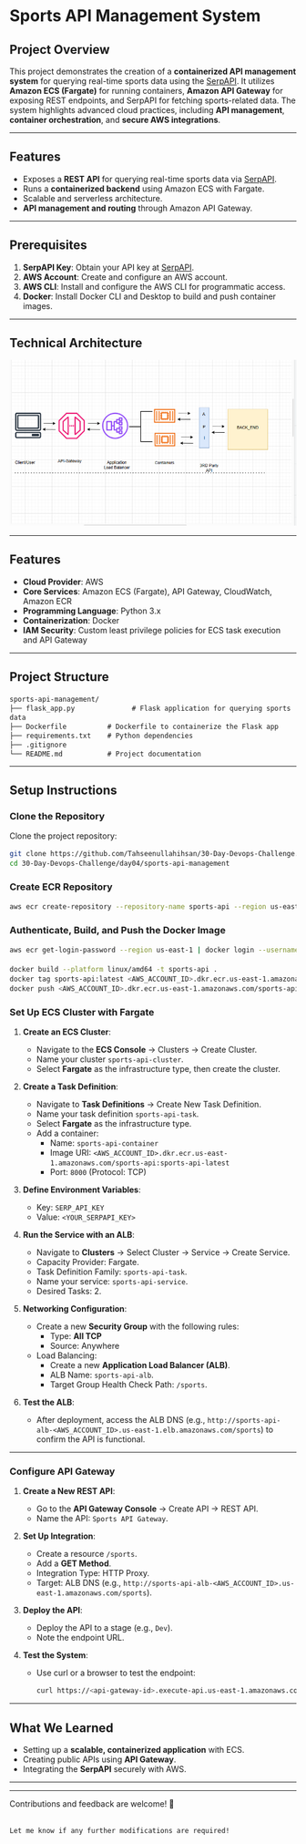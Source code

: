 # Sports API Management System

## Project Overview
This project demonstrates the creation of a **containerized API management system** for querying real-time sports data using the [SerpAPI](https://serpapi.com/). It utilizes **Amazon ECS (Fargate)** for running containers, **Amazon API Gateway** for exposing REST endpoints, and SerpAPI for fetching sports-related data. The system highlights advanced cloud practices, including **API management**, **container orchestration**, and **secure AWS integrations**.

---

## Features
- Exposes a **REST API** for querying real-time sports data via [SerpAPI](https://serpapi.com/).
- Runs a **containerized backend** using Amazon ECS with Fargate.
- Scalable and serverless architecture.
- **API management and routing** through Amazon API Gateway.

---

## Prerequisites
1. **SerpAPI Key**: Obtain your API key at [SerpAPI](https://serpapi.com/).
2. **AWS Account**: Create and configure an AWS account.
3. **AWS CLI**: Install and configure the AWS CLI for programmatic access.
4. **Docker**: Install Docker CLI and Desktop to build and push container images.

---

## Technical Architecture
![Technical Architecture](Screenshot%20(2).png)

---
## Features
- **Cloud Provider**: AWS
- **Core Services**: Amazon ECS (Fargate), API Gateway, CloudWatch, Amazon ECR
- **Programming Language**: Python 3.x
- **Containerization**: Docker
- **IAM Security**: Custom least privilege policies for ECS task execution and API Gateway
---
## Project Structure
```plaintext
sports-api-management/
├── flask_app.py              # Flask application for querying sports data
├── Dockerfile          # Dockerfile to containerize the Flask app
├── requirements.txt    # Python dependencies
├── .gitignore
└── README.md           # Project documentation
```

---

## Setup Instructions

### Clone the Repository
Clone the project repository:
```bash
git clone https://github.com/Tahseenullahihsan/30-Day-Devops-Challenge.git
cd 30-Day-Devops-Challenge/day04/sports-api-management
```

### Create ECR Repository
```bash
aws ecr create-repository --repository-name sports-api --region us-east-1
```

### Authenticate, Build, and Push the Docker Image
```bash
aws ecr get-login-password --region us-east-1 | docker login --username AWS --password-stdin <AWS_ACCOUNT_ID>.dkr.ecr.us-east-1.amazonaws.com

docker build --platform linux/amd64 -t sports-api .
docker tag sports-api:latest <AWS_ACCOUNT_ID>.dkr.ecr.us-east-1.amazonaws.com/sports-api:sports-api-latest
docker push <AWS_ACCOUNT_ID>.dkr.ecr.us-east-1.amazonaws.com/sports-api:sports-api-latest
```

### Set Up ECS Cluster with Fargate

1. **Create an ECS Cluster**:
   - Navigate to the **ECS Console** → Clusters → Create Cluster.
   - Name your cluster `sports-api-cluster`.
   - Select **Fargate** as the infrastructure type, then create the cluster.

2. **Create a Task Definition**:
   - Navigate to **Task Definitions** → Create New Task Definition.
   - Name your task definition `sports-api-task`.
   - Select **Fargate** as the infrastructure type.
   - Add a container:
     - Name: `sports-api-container`
     - Image URI: `<AWS_ACCOUNT_ID>.dkr.ecr.us-east-1.amazonaws.com/sports-api:sports-api-latest`
     - Port: `8000` (Protocol: TCP)

3. **Define Environment Variables**:
   - Key: `SERP_API_KEY`
   - Value: `<YOUR_SERPAPI_KEY>`

4. **Run the Service with an ALB**:
   - Navigate to **Clusters** → Select Cluster → Service → Create Service.
   - Capacity Provider: Fargate.
   - Task Definition Family: `sports-api-task`.
   - Name your service: `sports-api-service`.
   - Desired Tasks: 2.

5. **Networking Configuration**:
   - Create a new **Security Group** with the following rules:
     - Type: **All TCP**
     - Source: Anywhere
   - Load Balancing:
     - Create a new **Application Load Balancer (ALB)**.
     - ALB Name: `sports-api-alb`.
     - Target Group Health Check Path: `/sports`.

6. **Test the ALB**:
   - After deployment, access the ALB DNS (e.g., `http://sports-api-alb-<AWS_ACCOUNT_ID>.us-east-1.elb.amazonaws.com/sports`) to confirm the API is functional.

---

### Configure API Gateway

1. **Create a New REST API**:
   - Go to the **API Gateway Console** → Create API → REST API.
   - Name the API: `Sports API Gateway`.

2. **Set Up Integration**:
   - Create a resource `/sports`.
   - Add a **GET Method**.
   - Integration Type: HTTP Proxy.
   - Target: ALB DNS (e.g., `http://sports-api-alb-<AWS_ACCOUNT_ID>.us-east-1.amazonaws.com/sports`).

3. **Deploy the API**:
   - Deploy the API to a stage (e.g., `Dev`).
   - Note the endpoint URL.

4. **Test the System**:
   - Use curl or a browser to test the endpoint:
     ```bash
     curl https://<api-gateway-id>.execute-api.us-east-1.amazonaws.com/Dev/sports
     ```

---

## What We Learned
- Setting up a **scalable, containerized application** with ECS.
- Creating public APIs using **API Gateway**.
- Integrating the **SerpAPI** securely with AWS.

---
---
 Contributions and feedback are welcome! 🎉
```

Let me know if any further modifications are required!